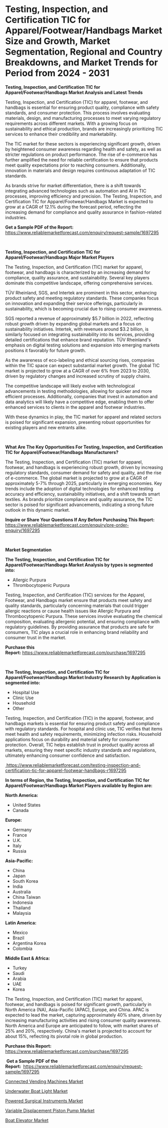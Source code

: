 <p><h1>Testing, Inspection, and Certification TIC for Apparel/Footwear/Handbags Market Size and Growth, Market Segmentation, Regional and Country Breakdowns, and Market Trends for Period from 2024 -  2031</h1></p><p><strong>Testing, Inspection, and Certification TIC for Apparel/Footwear/Handbags Market Analysis and Latest Trends</strong></p>
<p><p>Testing, Inspection, and Certification (TIC) for apparel, footwear, and handbags is essential for ensuring product quality, compliance with safety standards, and consumer protection. This process involves evaluating materials, design, and manufacturing processes to meet varying regulatory requirements across different markets. With a growing focus on sustainability and ethical production, brands are increasingly prioritizing TIC services to enhance their credibility and marketability.</p><p>The TIC market for these sectors is experiencing significant growth, driven by heightened consumer awareness regarding health and safety, as well as stricter regulations on product performance. The rise of e-commerce has further amplified the need for reliable certification to ensure that products meet quality expectations prior to reaching consumers. Additionally, innovation in materials and design requires continuous adaptation of TIC standards.</p><p>As brands strive for market differentiation, there is a shift towards integrating advanced technologies such as automation and AI in TIC processes, improving efficiency and precision. The Testing, Inspection, and Certification TIC for Apparel/Footwear/Handbags Market is expected to grow at a CAGR of 12.1% during the forecast period, reflecting the increasing demand for compliance and quality assurance in fashion-related industries.</p></p>
<p><strong>Get a Sample PDF of the Report:&nbsp;</strong> <a href="https://www.reliablemarketforecast.com/enquiry/request-sample/1697295?utm_campaign=1577&utm_medium=2&utm_source=Github&utm_content=ia&utm_term=20102024&utm_id=testing-inspection-and-certification-tic-for-apparelfootwearhandbags">https://www.reliablemarketforecast.com/enquiry/request-sample/1697295</a></p>
<p>&nbsp;</p>
<p><strong>Testing, Inspection, and Certification TIC for Apparel/Footwear/Handbags Major Market Players</strong></p>
<p><p>The Testing, Inspection, and Certification (TIC) market for apparel, footwear, and handbags is characterized by an increasing demand for compliance, quality assurance, and sustainability. Several key players dominate this competitive landscape, offering comprehensive services.</p><p>TÜV Rheinland, SGS, and Intertek are prominent in this sector, enhancing product safety and meeting regulatory standards. These companies focus on innovation and expanding their service offerings, particularly in sustainability, which is becoming crucial due to rising consumer awareness.</p><p>SGS reported a revenue of approximately $5.7 billion in 2022, reflecting robust growth driven by expanding global markets and a focus on sustainability initiatives. Intertek, with revenues around $3.2 billion, is similarly focused on integrating sustainability into its services, providing detailed certifications that enhance brand reputation. TÜV Rheinland's emphasis on digital testing solutions and expansion into emerging markets positions it favorably for future growth.</p><p>As the awareness of eco-labeling and ethical sourcing rises, companies within the TIC space can expect substantial market growth. The global TIC market is projected to grow at a CAGR of over 6% from 2023 to 2030, driven by regulatory changes and increased scrutiny of supply chains.</p><p>The competitive landscape will likely evolve with technological advancements in testing methodologies, allowing for quicker and more efficient processes. Additionally, companies that invest in automation and data analytics will likely have a competitive edge, enabling them to offer enhanced services to clients in the apparel and footwear industries.</p><p>With these dynamics in play, the TIC market for apparel and related sectors is poised for significant expansion, presenting robust opportunities for existing players and new entrants alike.</p></p>
<p>&nbsp;</p>
<p><strong>What Are The Key Opportunities For Testing, Inspection, and Certification TIC for Apparel/Footwear/Handbags Manufacturers?</strong></p>
<p><p>The Testing, Inspection, and Certification (TIC) market for apparel, footwear, and handbags is experiencing robust growth, driven by increasing regulatory standards, consumer demand for safety and quality, and the rise of e-commerce. The global market is projected to grow at a CAGR of approximately 5-7% through 2025, particularly in emerging economies. Key trends include the adoption of digital technologies for enhanced testing accuracy and efficiency, sustainability initiatives, and a shift towards smart textiles. As brands prioritize compliance and quality assurance, the TIC sector is poised for significant advancements, indicating a strong future outlook in this dynamic market.</p></p>
<p><strong>Inquire or Share Your Questions If Any Before Purchasing This Report:</strong> <a href="https://www.reliablemarketforecast.com/enquiry/pre-order-enquiry/1697295?utm_campaign=1577&utm_medium=2&utm_source=Github&utm_content=ia&utm_term=20102024&utm_id=testing-inspection-and-certification-tic-for-apparelfootwearhandbags">https://www.reliablemarketforecast.com/enquiry/pre-order-enquiry/1697295</a></p>
<p>&nbsp;</p>
<p><strong>Market Segmentation</strong></p>
<p><strong>The Testing, Inspection, and Certification TIC for Apparel/Footwear/Handbags Market Analysis by types is segmented into:</strong></p>
<p><ul><li>Allergic Purpura</li><li>Thrombocytopenic Purpura</li></ul></p>
<p><p>Testing, Inspection, and Certification (TIC) services for the Apparel, Footwear, and Handbags market ensure that products meet safety and quality standards, particularly concerning materials that could trigger allergic reactions or cause health issues like Allergic Purpura and Thrombocytopenic Purpura. These services involve evaluating the chemical composition, evaluating allergenic potential, and ensuring compliance with regulatory guidelines. By providing assurance that products are safe for consumers, TIC plays a crucial role in enhancing brand reliability and consumer trust in the market.</p></p>
<p><strong>Purchase this Report:&nbsp;</strong><a href="https://www.reliablemarketforecast.com/purchase/1697295?utm_campaign=1577&utm_medium=2&utm_source=Github&utm_content=ia&utm_term=20102024&utm_id=testing-inspection-and-certification-tic-for-apparelfootwearhandbags">https://www.reliablemarketforecast.com/purchase/1697295</a></p>
<p>&nbsp;</p>
<p><strong>The Testing, Inspection, and Certification TIC for Apparel/Footwear/Handbags Market Industry Research by Application is segmented into:</strong></p>
<p><ul><li>Hospital Use</li><li>Clinic Use</li><li>Household</li><li>Other</li></ul></p>
<p><p>Testing, Inspection, and Certification (TIC) in the apparel, footwear, and handbags markets is essential for ensuring product safety and compliance with regulatory standards. For hospital and clinic use, TIC verifies that items meet health and safety requirements, minimizing infection risks. Household applications focus on durability and material safety for consumer protection. Overall, TIC helps establish trust in product quality across all markets, ensuring they meet specific industry standards and regulations, ultimately enhancing consumer confidence and satisfaction.</p></p>
<p><a href="https://www.reliablemarketforecast.com/testing-inspection-and-certification-tic-for-apparel-footwear-handbags-r1697295?utm_campaign=1577&utm_medium=2&utm_source=Github&utm_content=ia&utm_term=20102024&utm_id=testing-inspection-and-certification-tic-for-apparelfootwearhandbags">&nbsp;https://www.reliablemarketforecast.com/testing-inspection-and-certification-tic-for-apparel-footwear-handbags-r1697295</a></p>
<p><strong>In terms of Region, the Testing, Inspection, and Certification TIC for Apparel/Footwear/Handbags Market Players available by Region are:</strong></p>
<p>
    <p> <strong> North America: </strong>
        <ul>
            <li>United States</li>
            <li>Canada</li>
        </ul>
        </p> 
    <p> <strong> Europe: </strong>
        <ul>
            <li>Germany</li>
            <li>France</li>
            <li>U.K.</li>
            <li>Italy</li>
            <li>Russia</li>
        </ul>
        </p> 
    <p> <strong> Asia-Pacific: </strong>
        <ul>
            <li>China</li>
            <li>Japan</li>
            <li>South Korea</li>
            <li>India</li>
            <li>Australia</li>
            <li>China Taiwan</li>
            <li>Indonesia</li>
            <li>Thailand</li>
            <li>Malaysia</li>
        </ul>
        </p> 
    <p> <strong> Latin America: </strong>
        <ul>
            <li>Mexico</li>
            <li>Brazil</li>
            <li>Argentina Korea</li>
            <li>Colombia</li>
        </ul>
        </p> 
    <p> <strong> Middle East & Africa: </strong>
        <ul>
            <li>Turkey</li>
            <li>Saudi</li>
            <li>Arabia</li>
            <li>UAE</li>
            <li>Korea</li>
        </ul>
    </p>
    </p>
<p><p>The Testing, Inspection, and Certification (TIC) market for apparel, footwear, and handbags is poised for significant growth, particularly in North America (NA), Asia-Pacific (APAC), Europe, and China. APAC is expected to lead the market, capturing approximately 40% share, driven by increasing manufacturing activities and rising consumer quality awareness. North America and Europe are anticipated to follow, with market shares of 25% and 20%, respectively. China's market is projected to account for about 15%, reflecting its pivotal role in global production.</p></p>
<p><strong>Purchase this Report: </strong><a href="https://www.reliablemarketforecast.com/purchase/1697295?utm_campaign=1577&utm_medium=2&utm_source=Github&utm_content=ia&utm_term=20102024&utm_id=testing-inspection-and-certification-tic-for-apparelfootwearhandbags">https://www.reliablemarketforecast.com/purchase/1697295</a></p>
<p>&nbsp;<strong>Get a Sample PDF of the Report:&nbsp;&nbsp;</strong><a href="https://www.reliablemarketforecast.com/enquiry/request-sample/1697295?utm_campaign=1577&utm_medium=2&utm_source=Github&utm_content=ia&utm_term=20102024&utm_id=testing-inspection-and-certification-tic-for-apparelfootwearhandbags">https://www.reliablemarketforecast.com/enquiry/request-sample/1697295</a></p>
<p><strong></strong></p>
<p><p><a href="https://www.linkedin.com/pulse/global-connected-vending-machines-market-opportunities-challenges2024-cfnwf?utm_campaign=1577&utm_medium=2&utm_source=Github&utm_content=ia&utm_term=20102024&utm_id=testing-inspection-and-certification-tic-for-apparelfootwearhandbags">Connected Vending Machines Market</a></p><p><a href="https://issuu.com/reportprime-2/docs/underwater-boat-light-market-size-2_67ce3b38a120e0?utm_campaign=1577&utm_medium=2&utm_source=Github&utm_content=ia&utm_term=20102024&utm_id=testing-inspection-and-certification-tic-for-apparelfootwearhandbags">Underwater Boat Light Market</a></p><p><a href="https://www.linkedin.com/pulse/market-forecasting-change-global-powered-surgical-instruments-nygbe?utm_campaign=1577&utm_medium=2&utm_source=Github&utm_content=ia&utm_term=20102024&utm_id=testing-inspection-and-certification-tic-for-apparelfootwearhandbags">Powered Surgical Instruments Market</a></p><p><a href="https://www.linkedin.com/pulse/global-variable-displacement-piston-pump-market-analysis-w9wcf?utm_campaign=1577&utm_medium=2&utm_source=Github&utm_content=ia&utm_term=20102024&utm_id=testing-inspection-and-certification-tic-for-apparelfootwearhandbags">Variable Displacement Piston Pump Market</a></p><p><a href="https://issuu.com/reportprime-2/docs/boat-elevator-market-size-2030.pptx_3f86533ab2f326?utm_campaign=1577&utm_medium=2&utm_source=Github&utm_content=ia&utm_term=20102024&utm_id=testing-inspection-and-certification-tic-for-apparelfootwearhandbags">Boat Elevator Market</a></p></p>